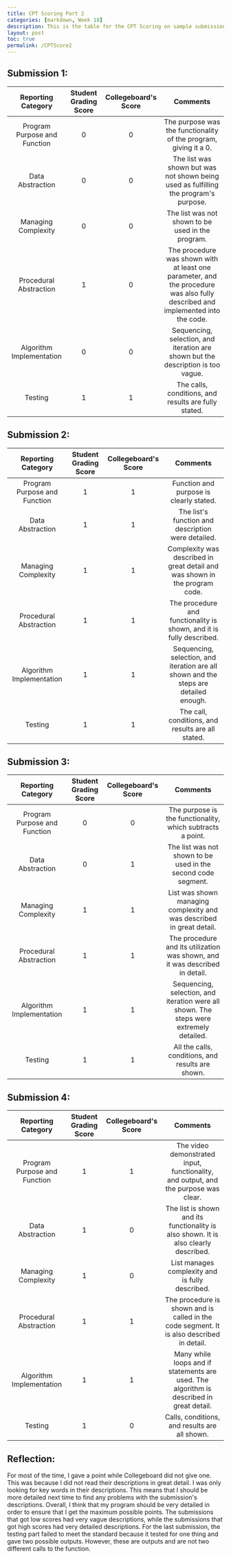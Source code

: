 ```yaml
---
title: CPT Scoring Part 2
categories: [markdown, Week 18]
description: This is the table for the CPT Scoring on sample submissions part 2.
layout: post
toc: true
permalink: /CPTScore2
---
```

## Submission 1:

|Reporting Category|Student Grading Score|Collegeboard's Score|Comments|
|:---:|:---:|:---:|:---:|
|Program Purpose and Function|0|0|The purpose was the functionality of the program, giving it a 0.|
|Data Abstraction|0|0|The list was shown but was not shown being used as fulfilling the program's purpose.|
|Managing Complexity|0|0|The list was not shown to be used in the program.|
|Procedural Abstraction|1|0|The procedure was shown with at least one parameter, and the procedure was also fully described and implemented into the code.|
|Algorithm Implementation|0|0|Sequencing, selection, and iteration are shown but the description is too vague.|
|Testing|1|1|The calls, conditions, and results are fully stated.|

## Submission 2:

|Reporting Category|Student Grading Score|Collegeboard's Score|Comments|
|:---:|:---:|:---:|:---:|
|Program Purpose and Function|1|1|Function and purpose is clearly stated.|
|Data Abstraction|1|1|The list's function and description were detailed.|
|Managing Complexity|1|1|Complexity was described in great detail and was shown in the program code.|
|Procedural Abstraction|1|1|The procedure and functionality is shown, and it is fully described.|
|Algorithm Implementation|1|1|Sequencing, selection, and iteration are all shown and the steps are detailed enough.|
|Testing|1|1|The call, conditions, and results are all stated.|

## Submission 3:

|Reporting Category|Student Grading Score|Collegeboard's Score|Comments|
|:---:|:---:|:---:|:---:|
|Program Purpose and Function|0|0|The purpose is the functionality, which subtracts a point.|
|Data Abstraction|0|1|The list was not shown to be used in the second code segment.|
|Managing Complexity|1|1|List was shown managing complexity and was described in great detail.|
|Procedural Abstraction|1|1|The procedure and its utilization was shown, and it was described in detail.|
|Algorithm Implementation|1|1|Sequencing, selection, and iteration were all shown. The steps were extremely detailed.|
|Testing|1|1|All the calls, conditions, and results are shown.|

## Submission 4:

|Reporting Category|Student Grading Score|Collegeboard's Score|Comments|
|:---:|:---:|:---:|:---:|
|Program Purpose and Function|1|1|The video demonstrated input, functionality, and output, and the purpose was clear.|
|Data Abstraction|1|0|The list is shown and its functionality is also shown. It is also clearly described.|
|Managing Complexity|1|0|List manages complexity and is fully described.|
|Procedural Abstraction|1|1|The procedure is shown and is called in the code segment. It is also described in detail.|
|Algorithm Implementation|1|1|Many while loops and if statements are used. The algorithm is described in great detail.|
|Testing|1|0|Calls, conditions, and results are all shown.|

## Reflection:
For most of the time, I gave a point while Collegeboard did not give one. This was because I did not read their descriptions in great detail. I was only looking for key words in their descriptions. This means that I should be more detailed next time to find any problems with the submission's descriptions. Overall, I think that my program should be very detailed in order to ensure that I get the maximum possible points. The submissions that got low scores had very vague descriptions, while the submissions that got high scores had very detailed descriptions. For the last submission, the testing part failed to meet the standard because it tested for one thing and gave two possible outputs. However, these are outputs and are not two different calls to the function.